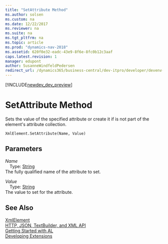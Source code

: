 ```yaml
---
title: "SetAttribute Method"
ms.author: solsen
ms.custom: na
ms.date: 12/22/2017
ms.reviewer: na
ms.suite: na
ms.tgt_pltfrm: na
ms.topic: article
ms.prod: "dynamics-nav-2018"
ms.assetid: 620f0e32-eadc-43e9-8f6e-8fc0b12c3aaf
caps.latest.revision: 1
manager: edupont
author: SusanneWindfeldPedersen
redirect_url: /dynamics365/business-central/dev-itpro/developer/devenv-restapi-overview
---
```


[!INCLUDE[newdev_dev_preview](../includes/newdev_dev_preview.md)]

# SetAttribute Method
Sets the value of the specified attribute or create it if is not part of the element's attribute collection.  
```  
XmlElement.SetAttribute(Name, Value)  
```  
## Parameters
*Name*    
&emsp;Type: [String](../datatypes/devenv-text-data-type.md)  
The fully qualified name of the attribute to set.  
  
*Value*    
&emsp;Type: [String](../datatypes/devenv-text-data-type.md)  
The value to set for the attribute.  
  
## See Also
[XmlElement](xmlelement-class.md)  
[HTTP, JSON, TextBuilder, and XML API](../devenv-restapi-overview.md)  
[Getting Started with AL](../devenv-get-started.md)  
[Developing Extensions](../devenv-dev-overview.md)  
